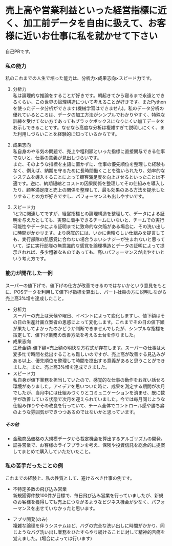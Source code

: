 # 売上高や営業利益といった経営指標に近く、加工前データを自由に扱えて、お客様に近いお仕事に私を就かせて下さい
自己PRです。

### 私の能力
私のこれまでの人生で培った能力は、分析力×成果志向×スピード力です。<br>
1. 分析力<br>
私は論理的な推論をすることが好きです。朝起きてから寝るまで永遠とできるくらい、この世界の論理構造について考えることが好きです。またPythonを使ったデータ分析ができます(機械学習はできません)。私のデータ分析の優れているところは、データの加工方法がシンプルでわかりやすく、特殊な訓練を受けてない方であってもブラックボックスになりにくい加工データをお示しできることです。なぜなら高度な分析は複雑すぎて説明しにくく、また利用しづらいことを経験的に知っているからです。

2. 成果志向<br>
私自身のやる気の問題で、売上や粗利額といった指標に直接関与できる仕事でないと、仕事の意義が見出しづらいです。<br>
また、そのような指標を主語に置かずに、仕事の優先順位を整理した経験もなく、例えば、納期を守るために長時間働くことを強いられたり、効率的なシステムを導入することによって顧客満足度を向上させるといったことは不適です。逆に、納期短縮とコストの因果関係を整理してその仕組みを導入したり、顧客満足度と売上の関係を整理して、最も効果のある方法を提示したりすることの方が好きですし、パフォーマンスも出しやすいです。

3. スピード力<br>
1と2に関連してですが、経営指標との論理構造を整理して、データによる証明を与えたとしても、実際に着手できるチームにいないと、チームでの実行可能性やデータによる証明までに致命的な欠陥がある場合に、その洗い出しに時間がかかリます。より感覚的には、いかに素晴らしい仕組みを提言しても、実行部隊の肌感覚に合わない場合うまいシナジーが生まれないと思っていて、逆に実行部隊の無意識的な感覚を論理構造とデータの証明によって提示されれば、多少粗雑なものであっても、高いパフォーマンスが出やすいという考え方です。<br>

### 能力が開花した一例
スーパーの値下げで、値下げの仕方が改善できるのではないかという意見をもとに、POSデータを利用して値下げ指標を算出し、パート社員の方に説明しながら売上高3%増を達成したこと。
- 分析力<br>
スーパーの売上は天候や曜日、イベントによって変化しますし、値下額はその日の生産計画立案者の思惑によって変化します。これまでその日の値下額が果たしてよかったのかどうか判断できませんでしたが、シンプルな指標を策定して、値下げ業務の改善方法を考える土台を作りました。
- 成果志向<br>
生産金額-値下額=売上額の明快な方程式が存在します。スーパーの仕事は大変多忙で時間を捻出することも難しいのですが、売上高が改善する見込みがある以上、優先順位を整理して時間を捻出する意義があると思うことができました。また、売上高3%増を達成できました。
- スピード力<br>
私自身が値下業務を担当していたので、感覚的な仕事の動作をお互い話せる環境がありました。アイデアを思いついた時に、成果を測定する期間が次月でしたが、当月中には仕組みづくりとコミュニケーションを済ませ、既に数字が改善している状態で次月を迎えられていました。今では毎月同じような仕組み作りやその改良を行っていて、チーム全体でコントロール感や勝ち癖のような雰囲気ができつつあるのではないかと思っています。

##### その他
- 金融商品価格の大規模データから裁定機会を算出するアルゴリズムの開発。
- 証券営業で、お客様のライフプランを考え、保険や投資信託を総合的に提案してまとめて購入していただいたこと。

### 私の苦手だったことの例
これまでの経験上、私の性質として、避けるべき仕事の例です。

- 不特定多数の飛び込み営業<br>
  新規獲得件数100件が目標で、毎日飛び込み営業を行っていましたが、新規のお客様を獲得しても売上につながるようなビジネス機会が少なく、パフォーマンスを出せていなかったと思います。

- アプリ開発(のみ)<br>
  複雑な論理を伴うシステムほど、バグの完全な洗い出しに時間がかかり、同じようなバグ洗い出し業務をひたすらやり続けることに対して精神的苦痛を覚えました。(場合によっては行います)
